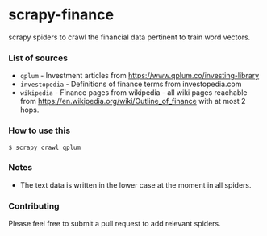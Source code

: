 # scrapy-finance
scrapy spiders to crawl the financial data pertinent to train word vectors.

### List of sources
* `qplum` - Investment articles from https://www.qplum.co/investing-library
* `investopedia` - Definitions of finance terms from investopedia.com
* `wikipedia` - Finance pages from wikipedia - all wiki pages reachable from https://en.wikipedia.org/wiki/Outline_of_finance with at most 2 hops.

### How to use this
```
$ scrapy crawl qplum
```

### Notes
* The text data is written in the lower case at the moment in all spiders.

### Contributing
Please feel free to submit a pull request to add relevant spiders.
